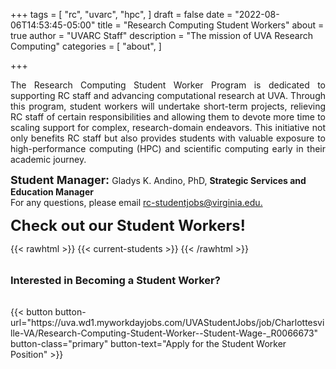 +++
tags = [
  "rc",
  "uvarc",
  "hpc",
]
draft = false
date = "2022-08-06T14:53:45-05:00"
title = "Research Computing Student Workers"
about = true
author = "UVARC Staff"
description = "The mission of UVA Research Computing"
categories = [
  "about",
]

+++

<p style="text-align: justify;" >
The Research Computing Student Worker Program is dedicated to supporting RC staff and advancing computational research at UVA. Through this program, student workers will undertake short-term projects, relieving RC staff of certain responsibilities and allowing them to devote more time to scaling support for complex, research-domain endeavors. This initiative not only benefits RC staff but also provides students with valuable exposure to high-performance computing (HPC) and scientific computing early in their academic journey.
</p>

<p>
<strong  style="font-size: 18px;"> Student Manager: </strong> Gladys K. Andino, PhD, <strong> Strategic Services and Education Manager </strong>  <br>
For any questions, please email <a href="mailto:rc-studentjobs@virginia.edu">rc-studentjobs@virginia.edu.</a>
</p>

<strong style="font-size: 24px;">Check out our Student Workers!</strong>

{{< rawhtml >}}
  {{< current-students >}}
{{< /rawhtml >}}

<h3 style="margin-top: 2rem; margin-bottom: 2rem">Interested in Becoming a Student Worker?</h3>
<div id="button-container>

<style>
@media (max-width: 600px) {
  .button-wrapper {
    display: flex;
    justify-content: center;
  }
}
</style>

<div class="button-wrapper">
  {{< button 
     button-url="https://uva.wd1.myworkdayjobs.com/UVAStudentJobs/job/Charlottesville-VA/Research-Computing-Student-Worker--Student-Wage-_R0066673" 
     button-class="primary" 
     button-text="Apply for the Student Worker Position" 
  >}}
</div>


